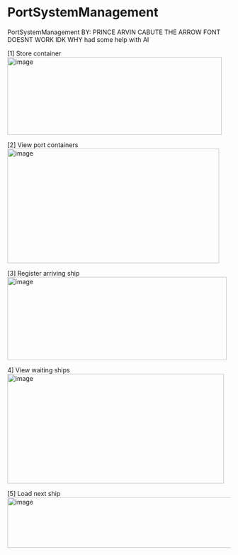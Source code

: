 # PortSystemManagement
PortSystemManagement
BY: PRINCE ARVIN CABUTE
THE ARROW FONT DOESNT WORK IDK WHY 
had some help with AI

[1] Store container
<img width="484" height="175" alt="image" src="https://github.com/user-attachments/assets/01203d34-f2dd-45cc-8103-5f9bf267fcb1" />

[2] View port containers
<img width="478" height="258" alt="image" src="https://github.com/user-attachments/assets/bb811f95-c4ea-4f24-a335-cb61a9ea59a3" />

[3] Register arriving ship
<img width="495" height="187" alt="image" src="https://github.com/user-attachments/assets/5132bcc5-b76c-4665-b0ad-33e3ed092ef3" />

4] View waiting ships
<img width="489" height="247" alt="image" src="https://github.com/user-attachments/assets/91de5bfe-8f3d-4afd-9334-cecc413948cb" />

[5] Load next ship
<img width="703" height="114" alt="image" src="https://github.com/user-attachments/assets/af5e97ea-da64-4b05-86fa-aaf7115ec447" />




